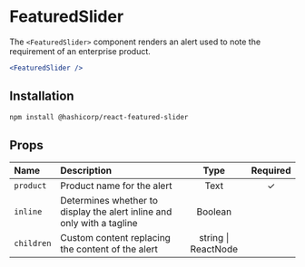 # FeaturedSlider

The `<FeaturedSlider>` component renders an alert used to note the requirement of an enterprise product.

```jsx
<FeaturedSlider />
```

## Installation

```sh
npm install @hashicorp/react-featured-slider
```

## Props

<table>
  <thead>
    <tr>
      <th align=left>Name
      <th align=left>Description
      <th align=center>Type
      <th align=center>Required
  </thead>
  <tbody>
    <tr>
      <td align=left><code>product</code>
      <td align=left>Product name for the alert
      <td align=center>Text
      <td align=center>✓
    <tr>
      <td align=left><code>inline</code>
      <td align=left>Determines whether to display the alert inline and only with a tagline
      <td align=center>Boolean
      <td align=center>
    <tr>
      <td align=left><code>children</code>
      <td align=left>Custom content replacing the content of the alert
      <td align=center>string | ReactNode
      <td align=center>
  </tbody>
</table>
